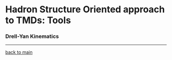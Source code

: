 

# Hadron Structure Oriented approach to TMDs: Tools




### Drell-Yan Kinematics 


* * *



[back to main](./)





     










